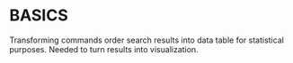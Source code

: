 # BASICS

Transforming commands order search results into data table for statistical purposes. Needed to turn results into visualization.
